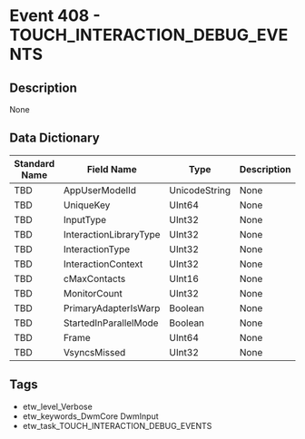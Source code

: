 # Event 408 - TOUCH_INTERACTION_DEBUG_EVENTS

## Description
None

## Data Dictionary
|Standard Name|Field Name|Type|Description|Sample Value|
|---|---|---|---|---|
|TBD|AppUserModelId|UnicodeString|None|`None`|
|TBD|UniqueKey|UInt64|None|`None`|
|TBD|InputType|UInt32|None|`None`|
|TBD|InteractionLibraryType|UInt32|None|`None`|
|TBD|InteractionType|UInt32|None|`None`|
|TBD|InteractionContext|UInt32|None|`None`|
|TBD|cMaxContacts|UInt16|None|`None`|
|TBD|MonitorCount|UInt32|None|`None`|
|TBD|PrimaryAdapterIsWarp|Boolean|None|`None`|
|TBD|StartedInParallelMode|Boolean|None|`None`|
|TBD|Frame|UInt64|None|`None`|
|TBD|VsyncsMissed|UInt32|None|`None`|

## Tags
* etw_level_Verbose
* etw_keywords_DwmCore DwmInput
* etw_task_TOUCH_INTERACTION_DEBUG_EVENTS